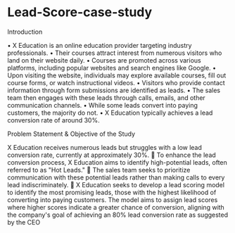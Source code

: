 # Lead-Score-case-study

Introduction


•
X Education is an online education provider targeting industry professionals.
•
Their courses attract interest from numerous visitors who land on their website daily.
•
Courses are promoted across various platforms, including popular websites and search engines like Google.
•
Upon visiting the website, individuals may explore available courses, fill out course forms, or watch instructional videos.
•
Visitors who provide contact information through form submissions are identified as leads.
•
The sales team then engages with these leads through calls, emails, and other communication channels.
•
While some leads convert into paying customers, the majority do not.
•
X Education typically achieves a lead conversion rate of around 30%.


Problem Statement & Objective of the Study




X Education receives numerous leads but struggles with a low lead conversion rate, currently at approximately 30%.

To enhance the lead conversion process, X Education aims to identify high-potential leads, often referred to as "Hot Leads."

The sales team seeks to prioritize communication with these potential leads rather than making calls to every lead indiscriminately.

X Education seeks to develop a lead scoring model to identify the most promising leads, those with the highest likelihood of converting into paying customers. The model aims to assign lead scores where higher scores indicate a greater chance of conversion, aligning with the company's goal of achieving an 80% lead conversion rate as suggested by the CEO
